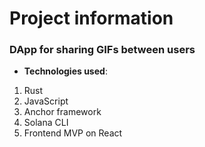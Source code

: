 # Project information

### DApp for sharing GIFs between users

* **Technologies used**:
1. Rust
2. JavaScript
3. Anchor framework
4. Solana CLI
5. Frontend MVP on React

